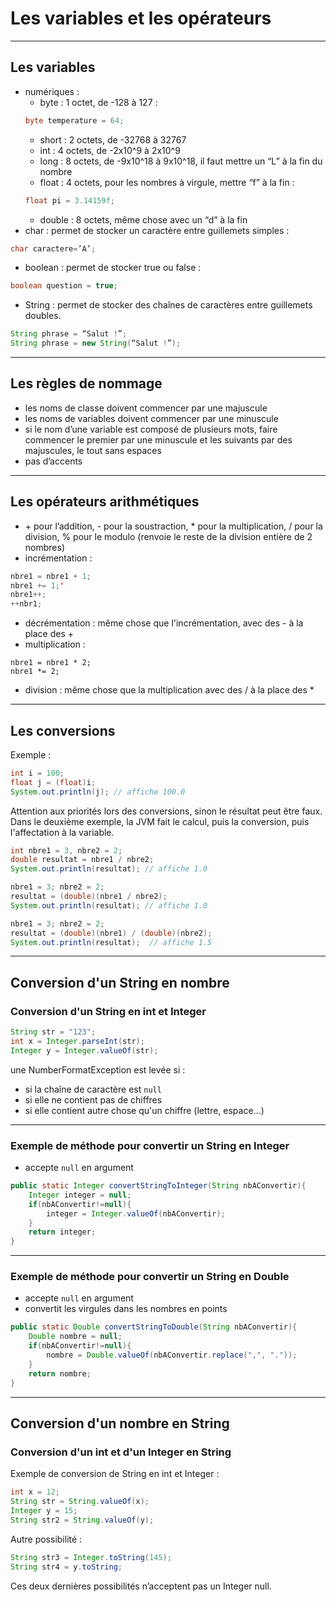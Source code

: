 # Les variables et les opérateurs

----

## Les variables
* numériques :
	* byte : 1 octet, de -128 à 127 :
	```java
	byte temperature = 64;
	```
	* short : 2 octets, de -32768 à 32767
	* int : 4 octets, de -2x10^9 à 2x10^9
	* long : 8 octets, de -9x10^18 à 9x10^18, il faut mettre un “L” à la fin du nombre
	* float : 4 octets, pour les nombres à virgule, mettre “f” à la fin  :
	```java
	float pi = 3.14159f;
	```
	* double : 8 octets, même chose avec un “d” à la fin
* char : permet de stocker un caractère entre guillemets simples :
```java
char caractere=’A’;
```
* boolean : permet de stocker true ou false :
```java
boolean question = true;
```
* String : permet de stocker des chaînes de caractères entre guillemets doubles.
```java
String phrase = “Salut !”;
String phrase = new String(“Salut !”);
```

----

## Les règles de nommage

- les noms de classe doivent commencer par une majuscule
- les noms de variables doivent commencer par une minuscule
- si le nom d’une variable est composé de plusieurs mots, faire commencer le premier par une minuscule et les suivants par des majuscules, le tout sans espaces
- pas d’accents

----

## Les opérateurs arithmétiques

- \+ pour l’addition, - pour la soustraction, * pour la multiplication, / pour la division, % pour le modulo (renvoie le reste de la division entière de 2 nombres)
- incrémentation :
```java
nbre1 = nbre1 + 1;
nbre1 += 1;'
nbre1++;
++nbr1;
```
- décrémentation : même chose que l'incrémentation, avec des - à la place des +
- multiplication :
```
nbre1 = nbre1 * 2;
nbre1 *= 2;
```
- division : même chose que la multiplication avec des / à la place des *

----

## Les conversions

Exemple :
```java
int i = 100;
float j = (float)i;
System.out.println(j); // affiche 100.0
```
Attention aux priorités lors des conversions, sinon le résultat peut être faux.  
Dans le deuxième exemple, la JVM fait le calcul, puis la conversion, puis l'affectation à la variable.
```java
int nbre1 = 3, nbre2 = 2;
double resultat = nbre1 / nbre2;
System.out.println(resultat); // affiche 1.0

nbre1 = 3; nbre2 = 2;
resultat = (double)(nbre1 / nbre2);
System.out.println(resultat); // affiche 1.0

nbre1 = 3; nbre2 = 2;
resultat = (double)(nbre1) / (double)(nbre2);
System.out.println(resultat);  // affiche 1.5
```

----

## Conversion d'un String en nombre

### Conversion d'un String en int et Integer

```java
String str = "123";
int x = Integer.parseInt(str);
Integer y = Integer.valueOf(str);
```
une NumberFormatException est levée si :
* si la chaîne de caractère est `null`
* si elle ne contient pas de chiffres
* si elle contient autre chose qu'un chiffre (lettre, espace...)

----

### Exemple de méthode pour convertir un String en Integer
 * accepte `null` en argument

```java
public static Integer convertStringToInteger(String nbAConvertir){
	Integer integer = null;
	if(nbAConvertir!=null){
		integer = Integer.valueOf(nbAConvertir);			
	}
	return integer;
}
```

----

### Exemple de méthode pour convertir un String en Double
 * accepte `null` en argument
 * convertit les virgules dans les nombres en points

```java
public static Double convertStringToDouble(String nbAConvertir){
	Double nombre = null;
	if(nbAConvertir!=null){
		nombre = Double.valueOf(nbAConvertir.replace(",", "."));
	}
	return nombre;
}
```

----

## Conversion d'un nombre en String

### Conversion d'un int et d'un Integer en String

Exemple de conversion de String en int et Integer :
```java
int x = 12;
String str = String.valueOf(x);
Integer y = 15;
String str2 = String.valueOf(y);
```
Autre possibilité :
```java
String str3 = Integer.toString(145);
String str4 = y.toString;
```
Ces deux dernières possibilités n’acceptent pas un Integer null.
